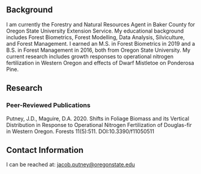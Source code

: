 ## Background

I am currently the Forestry and Natural Resources Agent in Baker County for Oregon State University Extension Service. My educational background includes Forest Biometrics, Forest Modelling, Data Analysis, Silviculture, and Forest Management. I earned an M.S. in Forest Biometrics in 2019 and a B.S. in Forest Management in 2016, both from Oregon State University. My current research includes growth responses to operational nitrogen fertilization in Western Oregon and effects of Dwarf Mistletoe on Ponderosa Pine.

## Research

### Peer-Reviewed Publications

Putney, J.D., Maguire, D.A. 2020. Shifts in Foliage Biomass and its Vertical Distribution in Response to Operational Nitrogen Fertilization of Douglas-fir in Western Oregon. Forests 11(5):511. DOI:10.3390/f11050511

## Contact Information 

I can be reached at: jacob.putney@oregonstate.edu
